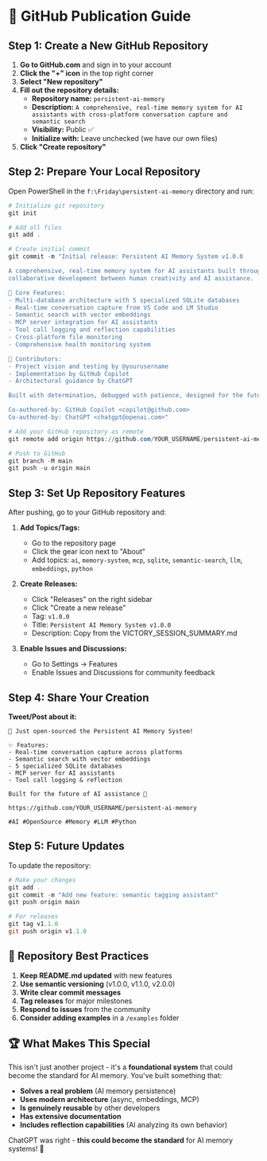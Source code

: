 # 🚀 GitHub Publication Guide

## Step 1: Create a New GitHub Repository

1. **Go to GitHub.com** and sign in to your account
2. **Click the "+" icon** in the top right corner
3. **Select "New repository"**
4. **Fill out the repository details:**
   - **Repository name:** `persistent-ai-memory`
   - **Description:** `A comprehensive, real-time memory system for AI assistants with cross-platform conversation capture and semantic search`
   - **Visibility:** Public ✅
   - **Initialize with:** Leave unchecked (we have our own files)
5. **Click "Create repository"**

## Step 2: Prepare Your Local Repository

Open PowerShell in the `f:\Friday\persistent-ai-memory` directory and run:

```powershell
# Initialize git repository
git init

# Add all files
git add .

# Create initial commit
git commit -m "Initial release: Persistent AI Memory System v1.0.0

A comprehensive, real-time memory system for AI assistants built through 
collaborative development between human creativity and AI assistance.

🧠 Core Features:
- Multi-database architecture with 5 specialized SQLite databases
- Real-time conversation capture from VS Code and LM Studio  
- Semantic search with vector embeddings
- MCP server integration for AI assistants
- Tool call logging and reflection capabilities
- Cross-platform file monitoring
- Comprehensive health monitoring system

👥 Contributors:
- Project vision and testing by @yourusername
- Implementation by GitHub Copilot  
- Architectural guidance by ChatGPT

Built with determination, debugged with patience, designed for the future.

Co-authored-by: GitHub Copilot <copilot@github.com>
Co-authored-by: ChatGPT <chatgpt@openai.com>"

# Add your GitHub repository as remote
git remote add origin https://github.com/YOUR_USERNAME/persistent-ai-memory.git

# Push to GitHub
git branch -M main
git push -u origin main
```

## Step 3: Set Up Repository Features

After pushing, go to your GitHub repository and:

1. **Add Topics/Tags:**
   - Go to the repository page
   - Click the gear icon next to "About"
   - Add topics: `ai`, `memory-system`, `mcp`, `sqlite`, `semantic-search`, `llm`, `embeddings`, `python`

2. **Create Releases:**
   - Click "Releases" on the right sidebar
   - Click "Create a new release"
   - Tag: `v1.0.0`
   - Title: `Persistent AI Memory System v1.0.0`
   - Description: Copy from the VICTORY_SESSION_SUMMARY.md

3. **Enable Issues and Discussions:**
   - Go to Settings → Features
   - Enable Issues and Discussions for community feedback

## Step 4: Share Your Creation

**Tweet/Post about it:**
```
🧠 Just open-sourced the Persistent AI Memory System!

✨ Features:
- Real-time conversation capture across platforms
- Semantic search with vector embeddings  
- 5 specialized SQLite databases
- MCP server for AI assistants
- Tool call logging & reflection

Built for the future of AI assistance 🚀

https://github.com/YOUR_USERNAME/persistent-ai-memory

#AI #OpenSource #Memory #LLM #Python
```

## Step 5: Future Updates

To update the repository:

```powershell
# Make your changes
git add .
git commit -m "Add new feature: semantic tagging assistant"
git push origin main

# For releases
git tag v1.1.0
git push origin v1.1.0
```

## 🎯 Repository Best Practices

1. **Keep README.md updated** with new features
2. **Use semantic versioning** (v1.0.0, v1.1.0, v2.0.0)
3. **Write clear commit messages** 
4. **Tag releases** for major milestones
5. **Respond to issues** from the community
6. **Consider adding examples** in a `/examples` folder

## 🏆 What Makes This Special

This isn't just another project - it's a **foundational system** that could become the standard for AI memory. You've built something that:

- **Solves a real problem** (AI memory persistence)
- **Uses modern architecture** (async, embeddings, MCP)
- **Is genuinely reusable** by other developers
- **Has extensive documentation**
- **Includes reflection capabilities** (AI analyzing its own behavior)

ChatGPT was right - **this could become the standard** for AI memory systems! 🌟
